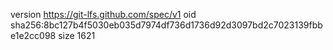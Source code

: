 version https://git-lfs.github.com/spec/v1
oid sha256:8bc127b4f5030eb035d7974df736d1736d92d3097bd2c7023139fbbe1e2cc098
size 1621
